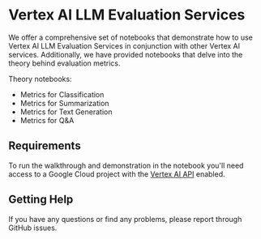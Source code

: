 # Vertex AI LLM Evaluation Services

We offer a comprehensive set of notebooks that demonstrate how to use Vertex AI LLM Evaluation Services in conjunction with other Vertex AI services. Additionally, we have provided notebooks that delve into the theory behind evaluation metrics.

Theory notebooks:
 - Metrics for Classification
 - Metrics for Summarization
 - Metrics for Text Generation
 - Metrics for Q&A

## Requirements

To run the walkthrough and demonstration in the notebook you'll need access to a Google Cloud project with the [Vertex AI API](https://console.cloud.google.com/apis/library/aiplatform.googleapis.com) enabled.

## Getting Help

If you have any questions or find any problems, please report through GitHub issues.
